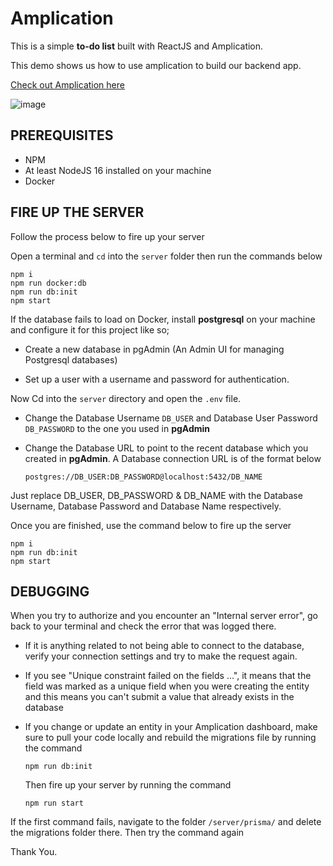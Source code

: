 # Amplication

This is a simple **to-do list** built with ReactJS and Amplication. 

This demo shows us how to use amplication to build our backend app.

[Check out Amplication here](https://amplication.com)

![image](https://user-images.githubusercontent.com/68190998/204152536-0d5acb42-4b79-492c-b108-0e90a7775f2f.png)
## PREREQUISITES

- NPM 
- At least NodeJS 16 installed on your machine
- Docker

## FIRE UP THE SERVER

Follow the process below to fire up your server

Open a terminal and `cd` into the `server` folder then run the commands below
```
npm i
npm run docker:db
npm run db:init
npm start
```
  
If the database fails to load on Docker, install **postgresql** on your machine and configure it for this project like so;

- Create a new database in pgAdmin (An Admin UI for managing Postgresql databases)

- Set up a user with a username and password for authentication.

Now Cd into the `server` directory and open the `.env` file.


- Change the Database Username `DB_USER` and Database User Password `DB_PASSWORD` to the one you used in **pgAdmin**
  
- Change the Database URL to point to the recent database which you created in **pgAdmin**. A Database connection URL is of the format below
  
  `postgres://DB_USER:DB_PASSWORD@localhost:5432/DB_NAME`

Just replace DB_USER, DB_PASSWORD & DB_NAME with the Database Username, Database Password and Database Name respectively.

Once you are finished, use the command below to fire up the server

```
npm i
npm run db:init
npm start
```
## DEBUGGING

When you try to authorize and you encounter an "Internal server error", go back to your terminal and check the error that was logged there. 

- If it is anything related to not being able to connect to the database, verify your connection settings and try to make the request again.

- If you see "Unique constraint failed on the fields ...", it means that the field was marked as a unique field when you were creating the entity and this means you can't submit a value that already exists in the database
- If you change or update an entity in your Amplication dashboard, make sure to pull your code locally and rebuild the migrations file by running the command

    ```
    npm run db:init
    ```
    Then fire up your server by running the command

    ```
    npm run start
    ```

If the first command fails, navigate to the folder `/server/prisma/` and delete the migrations folder there. Then try the command again

Thank You.
